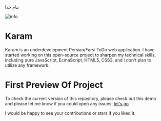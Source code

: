 بنام خدا

![info](https://github.com/shervindadashzade/karam/blob/master/docs/info.jpg)

# Karam 
Karam is an underdevelopment Persian/Farsi ToDo web application.
I have started working on this open-source project to sharpen my technical skills, including pure JavaScript, EcmaScript, HTML5, CSS3, and I don't plan to utilize any framework.

# First Preview Of Project

To check the current version of this repository, please check out this demo and please let me know if you could open any issues:
[let's go](https://shervindadashzade.github.io/karam/)

I would be happy to see your contributions or stars if you liked it.